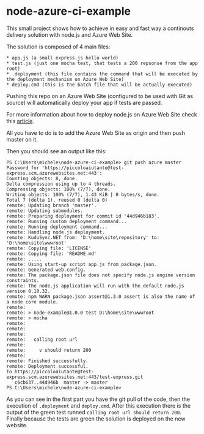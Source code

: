 # node-azure-ci-example
This small project shows how to achieve in easy and fast way a continouts delivery solution with node.js and Azure Web Site. 

The solution is composed of 4 main files:

    * app.js (a small express.js hello world)
    * test.js (just one mocha test, that tests a 200 repsonse from the app root)
    * .deployment (this file contains the command that will be executed by the deployment mechanism on Azure Web Site)
    * deploy.cmd (this is the batch file that will be actually executed)

Pushing this repo on an Azure Web Site (configured to be used with Git as source) will automatically deploy your app if tests are passed.

For more information about how to deploy node.js on Azure Web Site check this [article](http://azure.microsoft.com/en-us/documentation/articles/web-sites-nodejs-develop-deploy-mac/).

All you have to do is to add the Azure Web Site as origin and then push master on it.

Then you should see an output like this:

```console
PS C:\Users\michele\node-azure-ci-example> git push azure master
Password for 'https://piccoloaiutante@test-express.scm.azurewebsites.net:443':
Counting objects: 8, done.
Delta compression using up to 4 threads.
Compressing objects: 100% (7/7), done.
Writing objects: 100% (7/7), 1.43 KiB | 0 bytes/s, done.
Total 7 (delta 1), reused 0 (delta 0)
remote: Updating branch 'master'.
remote: Updating submodules.
remote: Preparing deployment for commit id '44d946b183'.
remote: Running custom deployment command...
remote: Running deployment command...
remote: Handling node.js deployment.
remote: KuduSync.NET from: 'D:\home\site\repository' to: 'D:\home\site\wwwroot'
remote: Copying file: 'LICENSE'
remote: Copying file: 'README.md'
remote: .....
remote: Using start-up script app.js from package.json.
remote: Generated web.config.
remote: The package.json file does not specify node.js engine version constraints.
remote: The node.js application will run with the default node.js version 0.10.32.
remote: npm WARN package.json assert@1.3.0 assert is also the name of a node core module.
remote:
remote: > node-example@1.0.0 test D:\home\site\wwwroot
remote: > mocha
remote:
remote:
remote:
remote:   calling root url
remote:
remote:     v should return 200
remote:
remote: Finished successfully.
remote: Deployment successful.
To https://piccoloaiutante@test-express.scm.azurewebsites.net:443/test-express.git
   c6cb637..44d946b  master -> master
PS C:\Users\michele\node-azure-ci-example>
```

As you can see in the first part you have the git pull of the code, then the execution of `.deployment` and `deploy.cmd`. 
After this execution there is the output of the green test runned `calling root url should return 200`.
Finally because the tests are green the solution is deployed on the new website.
